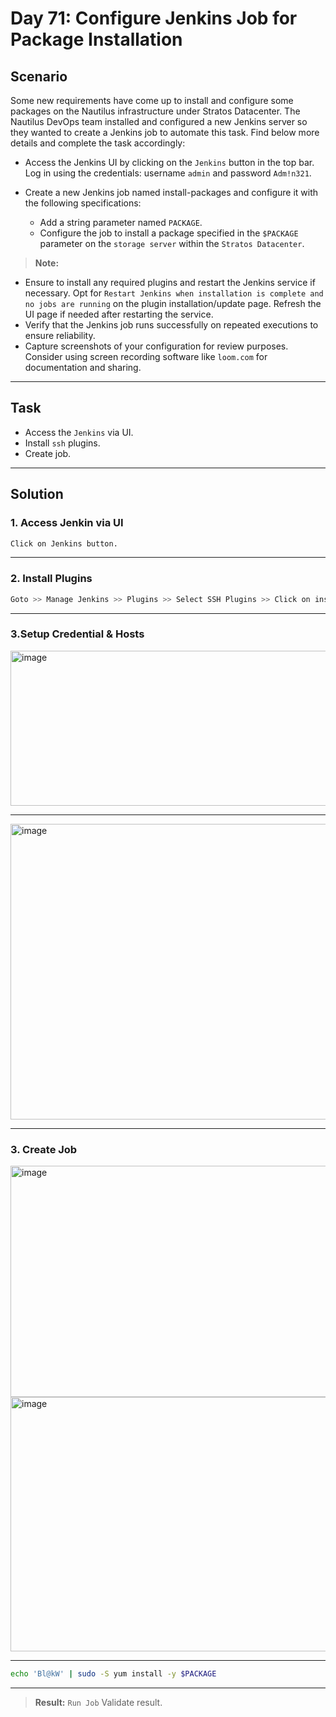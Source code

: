 # Day 71: Configure Jenkins Job for Package Installation

## Scenario

Some new requirements have come up to install and configure some packages on the Nautilus infrastructure under Stratos Datacenter. The Nautilus DevOps team installed and configured a new Jenkins server so they wanted to create a Jenkins job to automate this task. Find below more details and complete the task accordingly:

-  Access the Jenkins UI by clicking on the `Jenkins` button in the top bar. Log in using the credentials: username `admin` and password `Adm!n321`.
    
- Create a new Jenkins job named install-packages and configure it with the following specifications:
  - Add a string parameter named `PACKAGE`.
  - Configure the job to install a package specified in the `$PACKAGE` parameter on the `storage server` within the `Stratos Datacenter`.
  

> **Note:**
- Ensure to install any required plugins and restart the Jenkins service if necessary. Opt for `Restart Jenkins when installation is complete and no jobs are running` on the plugin installation/update page. Refresh the UI page if needed after restarting the service.
-  Verify that the Jenkins job runs successfully on repeated executions to ensure reliability.
- Capture screenshots of your configuration for review purposes. Consider using screen recording software like `loom.com` for documentation and sharing.
  
---

## Task

- Access the `Jenkins` via UI.
- Install `ssh` plugins.
- Create job.


---

## Solution

### 1. Access Jenkin via UI

```bash
Click on Jenkins button.
```
---


### 2.  Install Plugins
```bash
Goto >> Manage Jenkins >> Plugins >> Select SSH Plugins >> Click on install

```
---
### 3.Setup Credential & Hosts

<img width="929" height="248" alt="image" src="https://github.com/user-attachments/assets/85c240ad-91d8-4077-803e-c3d39818d05c" />

---
<img width="880" height="473" alt="image" src="https://github.com/user-attachments/assets/19b2d94f-dfbe-48b1-b825-cb5dd53469f2" />

---

### 3. Create Job

<img width="924" height="370" alt="image" src="https://github.com/user-attachments/assets/06621734-e108-400c-827e-801afe9b1138" />
<img width="950" height="407" alt="image" src="https://github.com/user-attachments/assets/8c851042-53df-479a-ac35-f6a639caabeb" />

---
```bash
echo 'Bl@kW' | sudo -S yum install -y $PACKAGE
```
---



> **Result:** `Run Job` Validate result.
